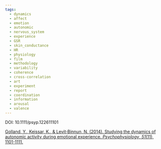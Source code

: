 ```yaml
---
tags:
  - dynamics
  - affect
  - emotion
  - autonomic
  - nervous_system
  - experience
  - GSR
  - skin_conductance
  - HR
  - physiology
  - film
  - methodology
  - variability
  - coherence
  - cross-correlation
  - art
  - experiment
  - report
  - coordination
  - information
  - arousal
  - valence
---
```


DOI: 10.1111/psyp.122611101

[Golland, Y., Keissar, K., & Levit‐Binnun, N. (2014). Studying the dynamics of autonomic activity during emotional experience. _Psychophysiology_, _51_(11), 1101-1111.](https://onlinelibrary.wiley.com/doi/pdfdirect/10.1111/psyp.12261?casa_token=fGH86ybl-DwAAAAA:KqzSH91VKFBxJVfbu6zQ1NC-0CTB9i794e4nvSwnblIAjIhWf83PxrAdFHxx142MMXExYHfg_dE_jE0)